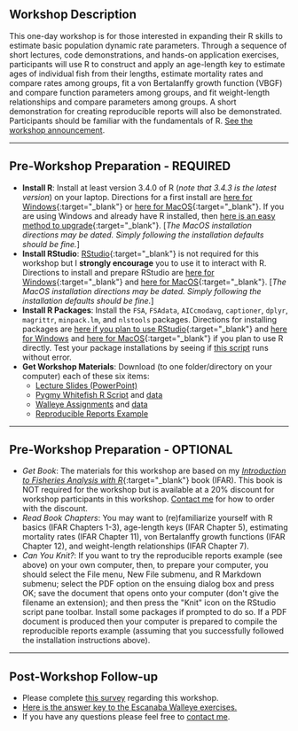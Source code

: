 ## Workshop Description
This one-day workshop is for those interested in expanding their R skills to estimate basic population dynamic rate parameters. Through a sequence of short lectures, code demonstrations, and hands-on application exercises, participants will use R to construct and apply an age-length key to estimate ages of individual fish from their lengths, estimate mortality rates and compare rates among groups, fit a von Bertalanffy growth function (VBGF) and compare function parameters among groups, and fit weight-length relationships and compare parameters among groups. A short demonstration for creating reproducible reports will also be demonstrated. Participants should be familiar with the fundamentals of R. [See the workshop announcement](https://midwestfishwildlifeconferen2018.sched.com/event/Cde4/workshop-introductory-fisheries-analyses-with-r).

----

## Pre-Workshop Preparation - REQUIRED
* **Install R**: Install at least version 3.4.0 of R (*note that 3.4.3 is the latest version*) on your laptop. Directions for a first install are [here for Windows](http://derekogle.com/IFAR/supplements/installations/InstallRWin.html){:target="_blank"} or [here for MacOS](http://derekogle.com/IFAR/supplements/installations/InstallRMac.html){:target="_blank"}. If you are using Windows and already have R installed, then [here is an easy method to upgrade](http://www.r-statistics.com/2015/06/a-step-by-step-screenshots-tutorial-for-upgrading-r-on-windows/){:target="_blank"}. [*The MacOS installation directions may be dated. Simply following the installation defaults should be fine.*]
* **Install RStudio**: [RStudio](https://www.rstudio.com/products/RStudio/){:target="_blank"} is not required for this workshop but I **strongly encourage** you to use it to interact with R. Directions to install and prepare RStudio are [here for Windows](http://derekogle.com/IFAR/supplements/installations/InstallRStudioWin.html){:target="_blank"} and [here for MacOS](http://derekogle.com/IFAR/supplements/installations/InstallRStudioMac.html){:target="_blank"}. [*The MacOS installation directions may be dated. Simply following the installation defaults should be fine.*]
* **Install R Packages**: Install the `FSA`, `FSAdata`, `AICcmodavg`, `captioner`, `dplyr`, `magrittr`, `minpack.lm`, and  `nlstools` packages. Directions for installing packages are [here if you plan to use RStudio](http://derekogle.com/IFAR/supplements/installations/InstallPackagesRStudio.html){:target="_blank"} and [here for Windows](http://derekogle.com/IFAR/supplements/installations/InstallPackagesRWin.html) and [here for MacOS](http://derekogle.com/IFAR/supplements/installations/InstallPackagesRMac.html){:target="_blank"} if you plan to use R directly. Test your package installations by seeing if [this script](InstallationTester.R) runs without error.
* **Get Workshop Materials**: Download (to one folder/directory on your computer) each of these six items:
    * [Lecture Slides (PowerPoint)](Slides.pptx)
    * [Pygmy Whitefish R Script](PWF2016_Student.R) and [data](PWF2016.csv)
    * [Walleye Assignments](WAE_Escanaba.pdf) and [data](WAE_Escanaba_2011_14.csv)
    * [Reproducible Reports Example](ReproReport.Rmd)

----

## Pre-Workshop Preparation - OPTIONAL
* *Get Book*: The materials for this workshop are based on my [*Introduction to Fisheries Analysis with R*](http://derekogle.com/IFAR/){:target="_blank"} book (IFAR). This book is NOT required for the workshop but is available at a 20% discount for workshop participants in this workshop. [Contact me](mailto:derek@derekogle.com) for how to order with the discount.
* *Read Book Chapters*: You may want to (re)familiarize yourself with R basics (IFAR Chapters 1-3), age-length keys (IFAR Chapter 5), estimating mortality rates (IFAR Chapter 11), von Bertalanffy growth functions (IFAR Chapter 12), and weight-length relationships (IFAR Chapter 7).
* *Can You Knit?*: If you want to try the reproducible reports example (see above) on your own computer, then, to prepare your computer, you should select the File menu, New File submenu, and R Markdown submenu; select the PDF option on the ensuing dialog box and press OK; save the document that opens onto your computer (don't give the filename an extension); and then press the "Knit" icon on the RStudio script pane toolbar. Install some packages if prompted to do so. If a PDF document is produced then your computer is prepared to compile the reproducible reports example (assuming that you successfully followed the installation instructions above). 

----

## Post-Workshop Follow-up
* Please complete [this survey](https://goo.gl/forms/rNZ2lIEZFzkCW6WO2) regarding this workshop.
* [Here is the answer key to the Escanaba Walleye exercises.](WAE_Escanaba_KEY.pdf)
* If you have any questions please feel free to [contact me](mailto:derek@derekogle.com).

